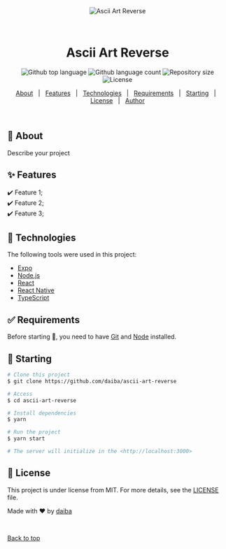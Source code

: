 <div align="center" id="top"> 
  <img src="./.github/app.gif" alt="Ascii Art Reverse" />

  &#xa0;

  <!-- <a href="https://asciiartreverse.netlify.app">Demo</a> -->
</div>

<h1 align="center">Ascii Art Reverse</h1>

<p align="center">
  <img alt="Github top language" src="https://img.shields.io/github/languages/top/{{YOUR_GITHUB_USERNAME}}/ascii-art-reverse?color=56BEB8">

  <img alt="Github language count" src="https://img.shields.io/github/languages/count/{{YOUR_GITHUB_USERNAME}}/ascii-art-reverse?color=56BEB8">

  <img alt="Repository size" src="https://img.shields.io/github/repo-size/{{YOUR_GITHUB_USERNAME}}/ascii-art-reverse?color=56BEB8">

  <img alt="License" src="https://img.shields.io/github/license/daiba/ascii-art-reverse?color=56BEB8">

  <!-- <img alt="Github issues" src="https://img.shields.io/github/issues/{{YOUR_GITHUB_USERNAME}}/ascii-art-reverse?color=56BEB8" /> -->

  <!-- <img alt="Github forks" src="https://img.shields.io/github/forks/{{YOUR_GITHUB_USERNAME}}/ascii-art-reverse?color=56BEB8" /> -->

  <!-- <img alt="Github stars" src="https://img.shields.io/github/stars/{{YOUR_GITHUB_USERNAME}}/ascii-art-reverse?color=56BEB8" /> -->
</p>

<!-- Status -->

<!-- <h4 align="center"> 
	🚧  Ascii Art Reverse 🚀 Under construction...  🚧
</h4> 

<hr> -->

<p align="center">
  <a href="#dart-about">About</a> &#xa0; | &#xa0; 
  <a href="#sparkles-features">Features</a> &#xa0; | &#xa0;
  <a href="#rocket-technologies">Technologies</a> &#xa0; | &#xa0;
  <a href="#white_check_mark-requirements">Requirements</a> &#xa0; | &#xa0;
  <a href="#checkered_flag-starting">Starting</a> &#xa0; | &#xa0;
  <a href="#memo-license">License</a> &#xa0; | &#xa0;
  <a href="https://github.com/{{YOUR_GITHUB_USERNAME}}" target="_blank">Author</a>
</p>

<br>

## :dart: About ##

Describe your project

## :sparkles: Features ##

:heavy_check_mark: Feature 1;\
:heavy_check_mark: Feature 2;\
:heavy_check_mark: Feature 3;

## :rocket: Technologies ##

The following tools were used in this project:

- [Expo](https://expo.io/)
- [Node.js](https://nodejs.org/en/)
- [React](https://pt-br.reactjs.org/)
- [React Native](https://reactnative.dev/)
- [TypeScript](https://www.typescriptlang.org/)

## :white_check_mark: Requirements ##

Before starting :checkered_flag:, you need to have [Git](https://git-scm.com) and [Node](https://nodejs.org/en/) installed.

## :checkered_flag: Starting ##

```bash
# Clone this project
$ git clone https://github.com/daiba/ascii-art-reverse

# Access
$ cd ascii-art-reverse

# Install dependencies
$ yarn

# Run the project
$ yarn start

# The server will initialize in the <http://localhost:3000>
```

## :memo: License ##

This project is under license from MIT. For more details, see the [LICENSE](LICENSE.md) file.


Made with :heart: by <a href="https://github.com/daiba" target="_blank">daiba</a>

&#xa0;

<a href="#top">Back to top</a>
